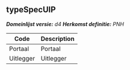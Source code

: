 ## typeSpecUIP

*__Domeinlijst versie:__ d4*
*__Herkomst definitie:__ PNH*

|__Code__ |__Description__	|
|	---	|	---	|
| Portaal | Portaal |
| Uitlegger | Uitlegger |
